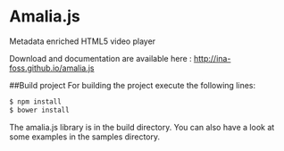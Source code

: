 Amalia.js
==========

Metadata enriched HTML5 video player

Download and documentation are available here : http://ina-foss.github.io/amalia.js


##Build project
For building the project execute the following lines:
```sh
$ npm install
$ bower install
```
The amalia.js library is in the build directory. You can also have a look at some examples in the samples directory.